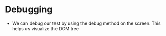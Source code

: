 # Debugging

- We can debug our test by using the debug method on the screen. This helps us visualize the DOM tree
